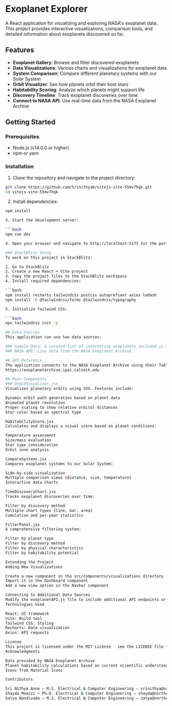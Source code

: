 # Exoplanet Explorer

A React application for visualizing and exploring NASA's exoplanet data. This project provides interactive visualizations, comparison tools, and detailed information about exoplanets discovered so far.


## Features

- **Exoplanet Gallery**: Browse and filter discovered exoplanets
- **Data Visualizations**: Various charts and visualizations for exoplanet data
- **System Comparison**: Compare different planetary systems with our Solar System
- **Orbit Visualizer**: See how planets orbit their host stars
- **Habitability Scoring**: Analyze which planets might support life
- **Discovery Timeline**: Track exoplanet discoveries over time
- **Connect to NASA API**: Use real-time data from the NASA Exoplanet Archive

## Getting Started

### Prerequisites

- Node.js (v14.0.0 or higher)
- npm or yarn

### Installation

1. Clone the repository and navigate to the project directory:

```bash
git clone https://github.com/Srinithya6/vitejs-vite-55mv7hqk.git
cd vitejs-vite-55mv7hqk
```
2. Install dependencies:

```bash
npm install

3. Start the development server:

```bash
npm run dev

4. Open your browser and navigate to http://localhost:5173 (or the port shown in your terminal)

### StackBlitz Setup
To work on this project in StackBlitz:

1. Go to StackBlitz
2. Create a new React + Vite project
3. Copy the project files to the StackBlitz workspace
4. Install required dependencies:

```bash
npm install recharts tailwindcss postcss autoprefixer axios lodash
npm install -D @tailwindcss/forms @tailwindcss/typography

5. Initialize Tailwind CSS:

```bash
npx tailwindcss init -p

## Data Sources
This application can use two data sources:

### Sample Data: A curated list of interesting exoplanets included in the project
### NASA API: Live data from the NASA Exoplanet Archive

## API Reference
The application connects to the NASA Exoplanet Archive using their Table Access Protocol (TAP) service. Documentation is available at:
https://exoplanetarchive.ipac.caltech.edu

## Main Components
### OrbitVisualizer.jsx
Visualizes planetary orbits using SVG. Features include:

Dynamic orbit path generation based on planet data
Animated planet revolution
Proper scaling to show relative orbital distances
Star color based on spectral type

HabitabilityScore.jsx
Calculates and displays a visual score based on planet conditions:

Temperature assessment
Size/mass evaluation
Star type consideration
Orbit zone analysis

CompareSystems.jsx
Compares exoplanet systems to our Solar System:

Side-by-side visualization
Multiple comparison views (distance, size, temperature)
Interactive data charts

TimeDiscoveryChart.jsx
Tracks exoplanet discoveries over time:

Filter by discovery method
Multiple chart types (line, bar, area)
Cumulative and per-year statistics

FilterPanel.jsx
A comprehensive filtering system:

Filter by planet type
Filter by discovery method
Filter by physical characteristics
Filter by habitability potential

Extending the Project
Adding New Visualizations

Create a new component in the src/components/visualizations directory
Import it in the Dashboard component
Add a new view option in the Navbar component

Connecting to Additional Data Sources
Modify the exoplanetAPI.js file to include additional API endpoints or data sources.
Technologies Used

React: UI framework
Vite: Build tool
Tailwind CSS: Styling
Recharts: Data visualization
Axios: API requests

License
This project is licensed under the MIT License - see the LICENSE file for details.
Acknowledgments

Data provided by NASA Exoplanet Archive
Planet habitability calculations based on current scientific understanding
Icons from Material Icons

Contributors

Sri Nithya Anne – M.S. Electrical & Computer Engineering – srinithya@northeastern.edu
Shayda Moezzi – Ph.D. Electrical & Computer Engineering – shayda@northeastern.edu
Satya Nandivada – M.S. Electrical & Computer Engineering – satya@northeastern.edu
